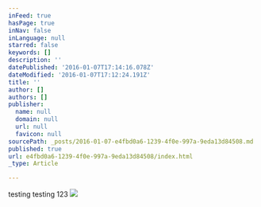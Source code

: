 ```yaml
---
inFeed: true
hasPage: true
inNav: false
inLanguage: null
starred: false
keywords: []
description: ''
datePublished: '2016-01-07T17:14:16.078Z'
dateModified: '2016-01-07T17:12:24.191Z'
title: ''
author: []
authors: []
publisher:
  name: null
  domain: null
  url: null
  favicon: null
sourcePath: _posts/2016-01-07-e4fbd0a6-1239-4f0e-997a-9eda13d84508.md
published: true
url: e4fbd0a6-1239-4f0e-997a-9eda13d84508/index.html
_type: Article

---
```

testing testing 123
![](https://the-grid-user-content.s3-us-west-2.amazonaws.com/d09f10b2-60a7-428d-a217-afa3b7e31d32.jpg)